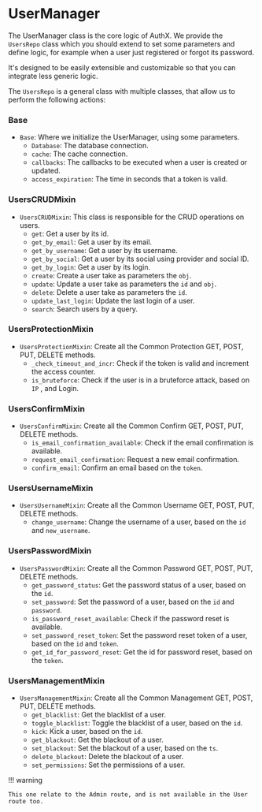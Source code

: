 # UserManager

The UserManager class is the core logic of AuthX. We provide the `UsersRepo`
class which you should extend to set some parameters and define logic, for
example when a user just registered or forgot its password.

It's designed to be easily extensible and customizable so that you can integrate
less generic logic.

The `UsersRepo` is a general class with multiple classes, that allow us to
perform the following actions:

### Base

- `Base`: Where we initialize the UserManager, using some parameters.
  - `Database`: The database connection.
  - `cache`: The cache connection.
  - `callbacks`: The callbacks to be executed when a user is created or updated.
  - `access_expiration`: The time in seconds that a token is valid.

### UsersCRUDMixin

- `UsersCRUDMixin`: This class is responsible for the CRUD operations on users.
  - `get`: Get a user by its id.
  - `get_by_email`: Get a user by its email.
  - `get_by_username`: Get a user by its username.
  - `get_by_social`: Get a user by its social using provider and social ID.
  - `get_by_login`: Get a user by its login.
  - `create`: Create a user take as parameters the `obj`.
  - `update`: Update a user take as parameters the `id` and `obj`.
  - `delete`: Delete a user take as parameters the `id`.
  - `update_last_login`: Update the last login of a user.
  - `search`: Search users by a query.

### UsersProtectionMixin

- `UsersProtectionMixin`: Create all the Common Protection GET, POST, PUT,
  DELETE methods.
  - `_check_timeout_and_incr`: Check if the token is valid and increment the
    access counter.
  - `is_bruteforce`: Check if the user is in a bruteforce attack, based on `IP`
    , and Login.

### UsersConfirmMixin

- `UsersConfirmMixin`: Create all the Common Confirm GET, POST, PUT, DELETE
  methods.
  - `is_email_confirmation_available`: Check if the email confirmation is
    available.
  - `request_email_confirmation`: Request a new email confirmation.
  - `confirm_email`: Confirm an email based on the `token`.

### UsersUsernameMixin

- `UsersUsernameMixin`: Create all the Common Username GET, POST, PUT, DELETE
  methods.
  - `change_username`: Change the username of a user, based on the `id` and
    `new_username`.

### UsersPasswordMixin

- `UsersPasswordMixin`: Create all the Common Password GET, POST, PUT, DELETE
  methods.
  - `get_password_status`: Get the password status of a user, based on the `id`.
  - `set_password`: Set the password of a user, based on the `id` and
    `password`.
  - `is_password_reset_available`: Check if the password reset is available.
  - `set_password_reset_token`: Set the password reset token of a user, based on
    the `id` and `token`.
  - `get_id_for_password_reset`: Get the id for password reset, based on the
    `token`.

### UsersManagementMixin

- `UsersManagementMixin`: Create all the Common Management GET, POST, PUT,
  DELETE methods.
  - `get_blacklist`: Get the blacklist of a user.
  - `toggle_blacklist`: Toggle the blacklist of a user, based on the `id`.
  - `kick`: Kick a user, based on the `id`.
  - `get_blackout`: Get the blackout of a user.
  - `set_blackout`: Set the blackout of a user, based on the `ts`.
  - `delete_blackout`: Delete the blackout of a user.
  - `set_permissions`: Set the permissions of a user.

!!! warning

    This one relate to the Admin route, and is not available in the User
    route too.
